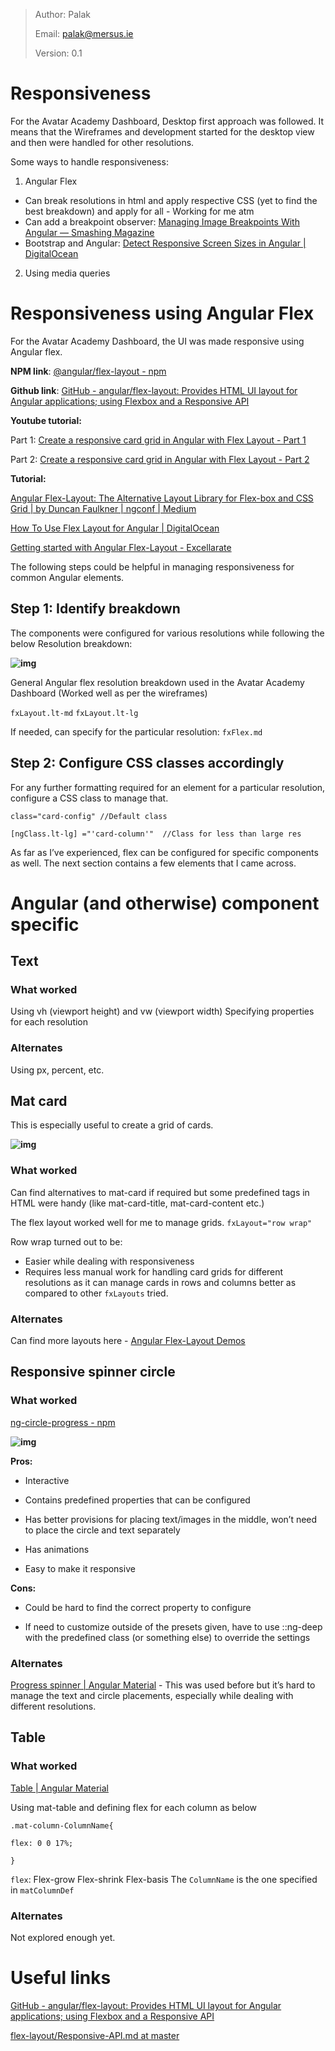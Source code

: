 > Author: Palak
>
> Email: palak@mersus.ie
>
> Version: 0.1

# Responsiveness

For the Avatar Academy Dashboard, Desktop first approach was followed. It means that the Wireframes and development started for the desktop view and then were handled for other resolutions.

Some ways to handle responsiveness:

1. Angular Flex


- Can break resolutions in html and apply respective CSS (yet to find the best breakdown) and apply for all - Working for me atm
- Can add a breakpoint observer: [Managing Image Breakpoints With Angular — Smashing Magazine](https://www.smashingmagazine.com/2019/02/image-breakpoints-angular/)
- Bootstrap and Angular: [Detect Responsive Screen Sizes in Angular | DigitalOcean](https://www.digitalocean.com/community/tutorials/detect-responsive-screen-sizes-in-angular)

2. Using media queries

# Responsiveness using Angular Flex

For the Avatar Academy Dashboard, the UI was made responsive using Angular flex.

**NPM link**: [@angular/flex-layout - npm](https://www.npmjs.com/package/@angular/flex-layout)

**Github link**: [GitHub - angular/flex-layout: Provides HTML UI layout for Angular applications; using Flexbox and a Responsive API](https://github.com/angular/flex-layout)

**Youtube tutorial:** 

Part 1: [Create a responsive card grid in Angular with Flex Layout - Part 1](https://youtu.be/O460xQPYckE)

Part 2: [Create a responsive card grid in Angular with Flex Layout - Part 2](https://youtu.be/C5ew4olWLGQ)

**Tutorial:**

[Angular Flex-Layout: The Alternative Layout Library for Flex-box and CSS Grid | by Duncan Faulkner | ngconf | Medium](https://medium.com/ngconf/angular-flex-layout-ddf1c8fad37e)

[How To Use Flex Layout for Angular | DigitalOcean](https://www.digitalocean.com/community/tutorials/angular-flex-layout)

[Getting started with Angular Flex-Layout - Excellarate](https://www.excellarate.com/blogs/getting-started-with-angular-flex-layout/)

The following steps could be helpful in managing responsiveness for common Angular elements. 

## Step 1: Identify breakdown

The components were configured for various resolutions while following the below Resolution breakdown:

**![img](https://lh4.googleusercontent.com/zrVhsHxmlB49WFZy8gmnueApxayNsh5XDtYLvrQH_Q7ljdbbtjLskq3QrNazVLXjwHZwuHoM7fz4jBN2hmQ7tLgI_wrlvjUS6ssQacm67s3CIlwpGMEkZE_KyHNioX_w_e-K5HkQ)**


General Angular flex resolution breakdown used in the Avatar Academy Dashboard (Worked well as per the wireframes)

`fxLayout.lt-md`
`fxLayout.lt-lg`

If needed, can specify for the particular resolution:
`fxFlex.md`

## Step 2: Configure CSS classes accordingly

For any further formatting required for an element for a particular resolution, configure a CSS class to manage that.

```
class="card-config" //Default class

[ngClass.lt-lg] ="'card-column'"  //Class for less than large res
```

As far as I’ve experienced, flex can be configured for specific components as well. The next section contains a few elements that I came across.

# Angular (and otherwise) component specific

## Text

### What worked

Using vh (viewport height) and vw (viewport width)
Specifying properties for each resolution 

### Alternates

Using px, percent, etc.

## Mat card

This is especially useful to create a grid of cards.

**![img](https://lh6.googleusercontent.com/pJlLavnhNhAw8dJisn_QvyyrB0Kx8X9AYZNkllTpbbS3FWOQ5Mnciyec-sBgF1QXoDAdAXVlj8_-CmXaP5QD7hgdcRQUlFBWCMjT53oXRMrKBLFRDe2uj6CuBO8QKQJTrgat89uF)**

### What worked

Can find alternatives to mat-card if required but some predefined tags in HTML were handy (like mat-card-title, mat-card-content etc.)

The flex layout worked well for me to manage grids.
`fxLayout="row wrap"`

Row wrap turned out to be:

- Easier while dealing with responsiveness
- Requires less manual work for handling card grids for different resolutions as it can manage cards in rows and columns better as compared to other `fxLayouts` tried.

### Alternates

Can find more layouts here - [Angular Flex-Layout Demos](https://tburleson-layouts-demos.firebaseapp.com/#/docs)

## Responsive spinner circle

### What worked

[ng-circle-progress - npm](https://www.npmjs.com/package/ng-circle-progress)

**![img](https://lh3.googleusercontent.com/FEipoZcGZHKbLgbBXSKrQmPy_haGTdmXPqtl3fnLoWg2GVOQCEU_3Zynn_I9C-MqfC-UwqUFvh5kvxwR_fYWryTwMU731jyNKc9BvysBRF_zbTfV5ZCYhrskN9nBfpvQpuoYsO3O)**

**Pros:**

- 
  Interactive

- Contains predefined properties that can be configured
- Has better provisions for placing text/images in the middle, won’t need to place the circle and text separately
- Has animations
- Easy to make it responsive

**Cons:**

- Could be hard to find the correct property to configure

- If need to customize outside of the presets given, have to use ::ng-deep with the predefined class (or something else) to override the settings

### Alternates

[Progress spinner | Angular Material](https://material.angular.io/components/progress-spinner/api) - This was used before but it’s hard to manage the text and circle placements, especially while dealing with different resolutions.

## Table

### What worked

[Table | Angular Material](https://material.angular.io/components/table/overview)

Using mat-table and defining flex for each column as below

`.mat-column-ColumnName{`

`flex: 0 0 17%;`

`}`

`flex`: Flex-grow Flex-shrink Flex-basis
The `ColumnName` is the one specified in `matColumnDef`

### Alternates

Not explored enough yet.

# Useful links

[GitHub - angular/flex-layout: Provides HTML UI layout for Angular applications; using Flexbox and a Responsive API](https://github.com/angular/flex-layout)

[flex-layout/Responsive-API.md at master](https://github.com/angular/flex-layout/blob/master/docs/documentation/Responsive-API.md)
